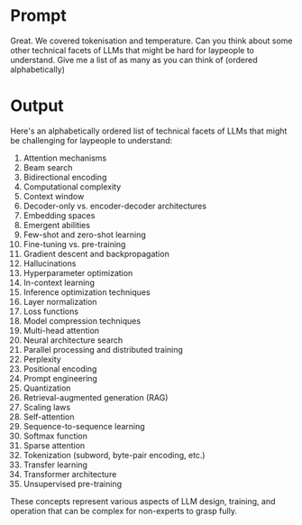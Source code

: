 # Prompt

Great. We covered tokenisation and temperature. Can you think about some other technical facets of LLMs that might be hard for laypeople to understand. Give me  a list of as many as you can think of (ordered alphabetically)

# Output

Here's an alphabetically ordered list of technical facets of LLMs that might be challenging for laypeople to understand:

1. Attention mechanisms
2. Beam search
3. Bidirectional encoding
4. Computational complexity
5. Context window
6. Decoder-only vs. encoder-decoder architectures
7. Embedding spaces
8. Emergent abilities
9. Few-shot and zero-shot learning
10. Fine-tuning vs. pre-training
11. Gradient descent and backpropagation
12. Hallucinations
13. Hyperparameter optimization
14. In-context learning
15. Inference optimization techniques
16. Layer normalization
17. Loss functions
18. Model compression techniques
19. Multi-head attention
20. Neural architecture search
21. Parallel processing and distributed training
22. Perplexity
23. Positional encoding
24. Prompt engineering
25. Quantization
26. Retrieval-augmented generation (RAG)
27. Scaling laws
28. Self-attention
29. Sequence-to-sequence learning
30. Softmax function
31. Sparse attention
32. Tokenization (subword, byte-pair encoding, etc.)
33. Transfer learning
34. Transformer architecture
35. Unsupervised pre-training

These concepts represent various aspects of LLM design, training, and operation that can be complex for non-experts to grasp fully.
